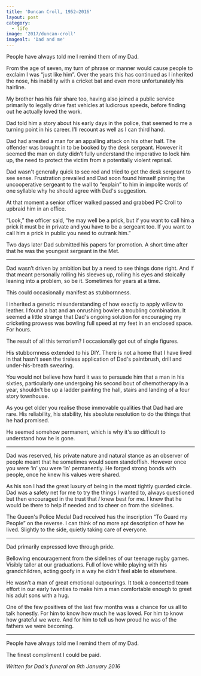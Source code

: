 ```yaml
---
title: 'Duncan Croll, 1952—2016'
layout: post
category:
  - life
image: '2017/duncan-croll'
imagealt: 'Dad and me'
---
```


People have always told me I remind them of my Dad.

From the age of seven, my turn of phrase or manner would cause people to exclaim I was “just like him”. Over the years this has continued as I inherited the nose, his inability with a cricket bat and even more unfortunately his hairline.

My brother has his fair share too, having also joined a public service primarily to legally drive fast vehicles at ludicrous speeds, before finding out he actually loved the work.

Dad told him a story about his early days in the police, that seemed to me a turning point in his career. I’ll recount as well as I can third hand.

Dad had arrested a man for an appalling attack on his other half. The offender was brought in to be booked by the desk sergeant. However it seemed the man on duty didn’t fully understand the imperative to lock him up, the need to protect the victim from a potentially violent reprisal.

Dad wasn't generally quick to see red and tried to get the desk sergeant to see sense. Frustration prevailed and Dad soon found himself pinning the uncooperative sergeant to the wall to “explain” to him in impolite words of one syllable why he should agree with Dad's suggestion.

At that moment a senior officer walked passed and grabbed PC Croll to upbraid him in an office.

“Look,” the officer said, “he may well be a prick, but if you want to call him a prick it must be in private and you have to be a sergeant too. If you want to call him a prick in public you need to outrank him.”

Two days later Dad submitted his papers for promotion. A short time after that he was the youngest sergeant in the Met.

----

Dad wasn’t driven by ambition but by a need to see things done right. And if that meant personally rolling his sleeves up, rolling his eyes and stoically leaning into a problem, so be it. Sometimes for years at a time.

This could occasionally manifest as stubbornness.

I inherited a genetic misunderstanding of how exactly to apply willow to leather. I found a bat and an onrushing bowler a troubling combination. It seemed a little strange that Dad's ongoing solution for encouraging my cricketing prowess was bowling full speed at my feet in an enclosed space. For hours.

The result of all this terrorism? I occasionally got out of single figures.

His stubbornness extended to his DIY. There is not a home that I have lived in that hasn't seen the tireless application of Dad's paintbrush, drill and under-his-breath swearing.

You would not believe how hard it was to persuade him that a man in his sixties, particularly one undergoing his second bout of chemotherapy in a year, shouldn't be up a ladder painting the hall, stairs and landing of a four story townhouse.

As you get older you realise those immovable qualities that Dad had are rare. His reliability, his stability, his absolute resolution to do the things that he had promised.

He seemed somehow permanent, which is why it's so difficult to understand how he is gone.

----

Dad was reserved, his private nature and natural stance as an observer of people meant that he sometimes would seem standoffish. However once you were ‘in’ you were ‘in’ permanently. He forged strong bonds with people, once he knew his values were shared.

As his son I had the great luxury of being in the most tightly guarded circle. Dad was a safety net for me to try the things I wanted to, always questioned but then encouraged in the trust that _I_ knew best for me. I knew that he would be there to help if needed and to cheer on from the sidelines.

The Queen's Police Medal Dad received has the inscription “To Guard my People” on the reverse. I can think of no more apt description of how he lived. Slightly to the side, quietly taking care of everyone.

----

Dad primarily expressed love through pride.

Bellowing encouragement from the sidelines of our teenage rugby games. Visibly taller at our graduations. Full of love while playing with his grandchildren, acting goofy in a way he didn't feel able to elsewhere.

He wasn’t a man of great emotional outpourings. It took a concerted team effort in our early twenties to make him a man comfortable enough to greet his adult sons with a hug.

One of the few positives of the last few months was a chance for us all to talk honestly. For him to know how much he was loved. For him to know how grateful we were. And for him to tell us how proud he was of the fathers we were becoming.

---

People have always told me I remind them of my Dad.

The finest compliment I could be paid.

_Written for Dad's funeral on 9th January 2016_
